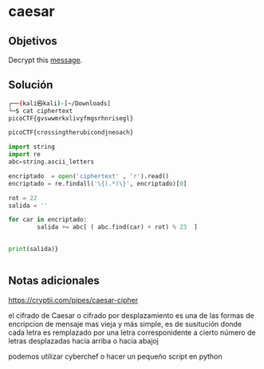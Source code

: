 # caesar

## Objetivos
Decrypt this [message](https://jupiter.challenges.picoctf.org/static/7d707a443e95054dc4cf30b1d9522ef0/ciphertext).


## Solución 
```bash
┌──(kali㉿kali)-[~/Downloads]
└─$ cat ciphertext  
picoCTF{gvswwmrkxlivyfmgsrhnrisegl}

picoCTF{crossingtherubicondjneoach}


```

```python
import string 
import re
abc=string.ascii_letters

encriptado  = open('ciphertext' , 'r').read()
encriptado = re.findall('\{(.*)\}', encriptado)[0]

rot = 22
salida = ''

for car in encriptado:
        salida += abc[ ( abc.find(car) + rot) % 23  ]

 
print(salida)}



```



## Notas adicionales

https://cryptii.com/pipes/caesar-cipher

el cifrado de Caesar o cifrado por desplazamiento es una de las formas de encripcion de mensaje mas vieja y más simple, es de susitución donde cada letra es remplazado por una letra corresponidente a cierto número de letras desplazadas hacía arriba o hacía abajoj 

podemos utilizar cyberchef o hacer un pequeño script en python 
